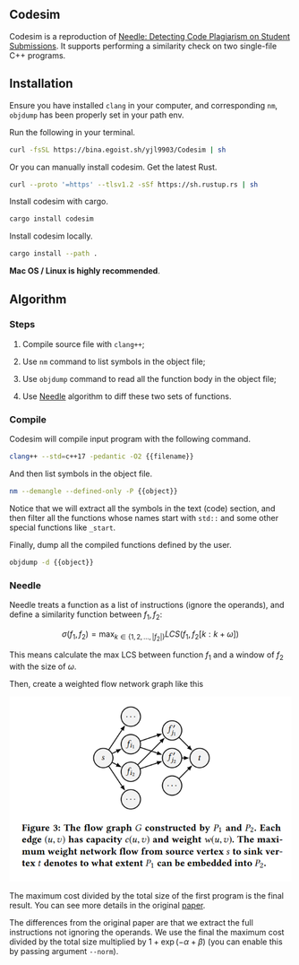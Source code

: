 ## Codesim

Codesim is a reproduction of [Needle: Detecting Code Plagiarism on Student Submissions](https://cs.nju.edu.cn/changxu/1_publications/18/TURC18.pdf). It supports performing a similarity check on two single-file C++ programs.

## Installation

Ensure you have installed `clang` in your computer, and corresponding `nm`, `objdump` has been properly set in your path env.

Run the following in your terminal.

```bash
curl -fsSL https://bina.egoist.sh/yjl9903/Codesim | sh
```

Or you can manually install codesim. Get the latest Rust.

```bash
curl --proto '=https' --tlsv1.2 -sSf https://sh.rustup.rs | sh
```

Install codesim with cargo.

```bash
cargo install codesim
```

Install codesim locally.

```bash
cargo install --path .
```

**Mac OS / Linux is highly recommended**.

## Algorithm

### Steps

1. Compile source file with `clang++`;

2. Use `nm` command to list symbols in the object file;

3. Use `objdump` command to read all the function body in the object file;

4. Use [Needle](https://cs.nju.edu.cn/changxu/1_publications/18/TURC18.pdf) algorithm to diff these two sets of functions.

### Compile

Codesim will compile input program with the following command.

```bash
clang++ --std=c++17 -pedantic -O2 {{filename}}
```

And then list symbols in the object file.

```bash
nm --demangle --defined-only -P {{object}}
```

Notice that we will extract all the symbols in the text (code) section, and then filter all the functions whose names start with `std::` and some other special functions like `_start`.

Finally, dump all the compiled functions defined by the user.

```bash
objdump -d {{object}}
```

### Needle

Needle treats a function as a list of instructions (ignore the operands), and define a similarity function between $f_1, f_2$:

$$
\sigma(f_1, f_2) = \max_{k \in \{ 1, 2, \dots, |f_2| \} } LCS(f_1, f_2[k : k + \omega])
$$

This means calculate the max LCS between function $f_1$ and a window of $f_2$ with the size of $\omega$.

Then, create  a weighted flow network graph like this

![flow](flow.png)

The maximum cost divided by the total size of the first program is the final result. You can see more details in the original [paper](https://cs.nju.edu.cn/changxu/1_publications/18/TURC18.pdf).

The differences from the original paper are that we extract the full instructions not ignoring the operands. We use the final the maximum cost divided by the total size multiplied by $1 + \exp(-\alpha + \beta)$ (you can enable this by passing argument `--norm`).
